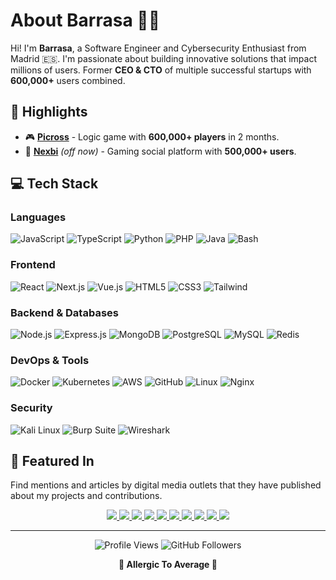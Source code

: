 # About Barrasa 👨‍💻

Hi! I'm **Barrasa**, a Software Engineer and Cybersecurity Enthusiast from Madrid 🇪🇸. I'm passionate about building innovative solutions that impact millions of users. Former **CEO & CTO** of multiple successful startups with **600,000+** users combined.


## 🚀 Highlights

- 🎮 **[Picross](https://playpicross.com)** - Logic game with **600,000+ players** in 2 months.
- 💼 **[Nexbi](https://nexbi.pro)** *(off now)* - Gaming social platform with **500,000+ users**.


## 💻 Tech Stack

### Languages
![JavaScript](https://img.shields.io/badge/JavaScript-F7DF1E?style=for-the-badge&logo=javascript&logoColor=black)
![TypeScript](https://img.shields.io/badge/TypeScript-007ACC?style=for-the-badge&logo=typescript&logoColor=white)
![Python](https://img.shields.io/badge/Python-3776AB?style=for-the-badge&logo=python&logoColor=white)
![PHP](https://img.shields.io/badge/PHP-777BB4?style=for-the-badge&logo=php&logoColor=white)
![Java](https://img.shields.io/badge/Java-ED8B00?style=for-the-badge&logo=openjdk&logoColor=white)
![Bash](https://img.shields.io/badge/Bash-4EAA25?style=for-the-badge&logo=gnu-bash&logoColor=white)

### Frontend
![React](https://img.shields.io/badge/React-20232A?style=for-the-badge&logo=react&logoColor=61DAFB)
![Next.js](https://img.shields.io/badge/Next.js-000000?style=for-the-badge&logo=next.js&logoColor=white)
![Vue.js](https://img.shields.io/badge/Vue.js-35495E?style=for-the-badge&logo=vue.js&logoColor=4FC08D)
![HTML5](https://img.shields.io/badge/HTML5-E34F26?style=for-the-badge&logo=html5&logoColor=white)
![CSS3](https://img.shields.io/badge/CSS3-1572B6?style=for-the-badge&logo=css3&logoColor=white)
![Tailwind](https://img.shields.io/badge/Tailwind-38B2AC?style=for-the-badge&logo=tailwind-css&logoColor=white)

### Backend & Databases
![Node.js](https://img.shields.io/badge/Node.js-43853D?style=for-the-badge&logo=node.js&logoColor=white)
![Express.js](https://img.shields.io/badge/Express.js-404D59?style=for-the-badge)
![MongoDB](https://img.shields.io/badge/MongoDB-4EA94B?style=for-the-badge&logo=mongodb&logoColor=white)
![PostgreSQL](https://img.shields.io/badge/PostgreSQL-316192?style=for-the-badge&logo=postgresql&logoColor=white)
![MySQL](https://img.shields.io/badge/MySQL-005C84?style=for-the-badge&logo=mysql&logoColor=white)
![Redis](https://img.shields.io/badge/Redis-DC382D?style=for-the-badge&logo=redis&logoColor=white)

### DevOps & Tools
![Docker](https://img.shields.io/badge/Docker-2496ED?style=for-the-badge&logo=docker&logoColor=white)
![Kubernetes](https://img.shields.io/badge/Kubernetes-326CE5?style=for-the-badge&logo=kubernetes&logoColor=white)
![AWS](https://img.shields.io/badge/AWS-FF9900?style=for-the-badge&logo=amazon-aws&logoColor=white)
![GitHub](https://img.shields.io/badge/GitHub-100000?style=for-the-badge&logo=github&logoColor=white)
![Linux](https://img.shields.io/badge/Linux-FCC624?style=for-the-badge&logo=linux&logoColor=black)
![Nginx](https://img.shields.io/badge/Nginx-009639?style=for-the-badge&logo=nginx&logoColor=white)

### Security
![Kali Linux](https://img.shields.io/badge/Kali_Linux-557C94?style=for-the-badge&logo=kali-linux&logoColor=white)
![Burp Suite](https://img.shields.io/badge/Burp_Suite-FF6633?style=for-the-badge&logo=burp-suite&logoColor=white)
![Wireshark](https://img.shields.io/badge/Wireshark-1679A7?style=for-the-badge&logo=wireshark&logoColor=white)

## 📰 Featured In

Find mentions and articles by digital media outlets that they have published about my projects and contributions.

<p align="center">
  <a href="https://www.adslzone.net/noticias/videojuegos/dos-jovenes-mostolenos-lanzan-un-videojuego-como-tfg-y-superan-el-medio-millon-de-jugadores-sin-promocion/">
    <img src="https://img.shields.io/badge/ADSLZone-Article-red?style=flat-square"/>
  </a>
  <a href="https://www.elpais.com.uy/juegos/jovenes-estudiantes-desarrollan-un-videojuego-como-tfg-y-superan-los-600-000-jugadores-sin-inversion-en-marketing">
    <img src="https://img.shields.io/badge/El%20Pais-Article-blue?style=flat-square"/>
  </a>
  <a href="https://www.rtve.es/play/videos/informativo-de-madrid/informativo-madrid-2-29052023/6902588/?t=917">
    <img src="https://img.shields.io/badge/RTVE-TV%20News-orange?style=flat-square"/>
  </a>
  <a href="https://www.moncloa.com/2025/02/19/barrasa-el-programador-de-21-anos-que-revoluciona-el-mundo-de-la-tecnologia-3160115/">
    <img src="https://img.shields.io/badge/Moncloa-Interview-purple?style=flat-square"/>
  </a>
  <a href="https://www.merca2.es/2025/02/20/barrasa-el-joven-programador-que-va-mas-alla-del-emprendimiento-2148778/">
    <img src="https://img.shields.io/badge/Merca2-Interview-darkgreen?style=flat-square"/>
  </a>
  <a href="https://www.que.es/2023/11/13/ivan-gonzalez-barrasa-programador-lider-empresarial/">
    <img src="https://img.shields.io/badge/Qué!-Interview-red?style=flat-square"/>
  </a>
  <a href="https://www.launion.digital/tecnologia/ivan-gonzalez-barrasa-joven-emprendedor-programador-continua-cosechando-exitos-n148984">
    <img src="https://img.shields.io/badge/La%20Union%20Digital-Interview-blue?style=flat-square"/>
  </a>
  <a href="https://www.elconfidencialdigital.com/articulo/noticias/dos-jovenes-madrilenos-programan-videojuego-como-tfg-vuelve-viral-600000-usuarios/20250602154943966387.html">
    <img src="https://img.shields.io/badge/El%20Confidencial%20Digital-Article-orange?style=flat-square"/>
  </a>
  <a href="https://www.innovaspain.com/ivan-gonzalez-nexbi/">
    <img src="https://img.shields.io/badge/InnovaSpain-Featured-green?style=flat-square"/>
  </a>
  <a href="https://www.ivoox.com/en/hablamos-ferrolano-javier-loureiro-creador-de-audios-mp3_rf_85716520_1.html">
    <img src="https://img.shields.io/badge/La%20Voz-Radio-red?style=flat-square"/>
  </a>
</p>

---

<p align="center">
  <img src="https://komarev.com/ghpvc/?username=BarrasaDev&style=flat-square&color=blue" alt="Profile Views"/>
  <img src="https://img.shields.io/github/followers/BarrasaDev?label=Followers&style=flat-square&color=blue" alt="GitHub Followers"/>
</p>

<p align="center">
  <strong>🚀 Allergic To Average 🚀</strong> 
</p>
